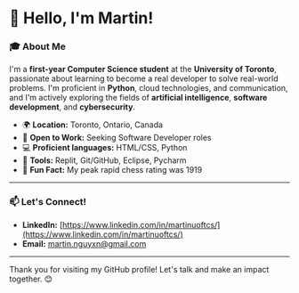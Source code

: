 # 👋 Hello, I'm Martin!

### 🎓 About Me
I'm a **first-year Computer Science student** at the **University of Toronto**, passionate about learning to become a real developer to solve real-world problems. I'm proficient in **Python**, cloud technologies, and communication, and I'm actively exploring the fields of **artificial intelligence**, **software development**, and **cybersecurity**.

- 🌍 **Location:** Toronto, Ontario, Canada
- 💼 **Open to Work:** Seeking Software Developer roles
- 💻 **Proficient languages:** HTML/CSS, Python
- 🔧 **Tools:** Replit, Git/GitHub, Eclipse, Pycharm
- 🌟 **Fun Fact:** My peak rapid chess rating was 1919

---

### 📫 Let's Connect!
- **LinkedIn:** [https://www.linkedin.com/in/martinuoftcs/](https://www.linkedin.com/in/martinuoftcs/)
- **Email:** [martin.nguyxn@gmail.com](mailto:martin.nguyxn@gmail.com)

---

Thank you for visiting my GitHub profile! Let's talk and make an impact together. 😊
